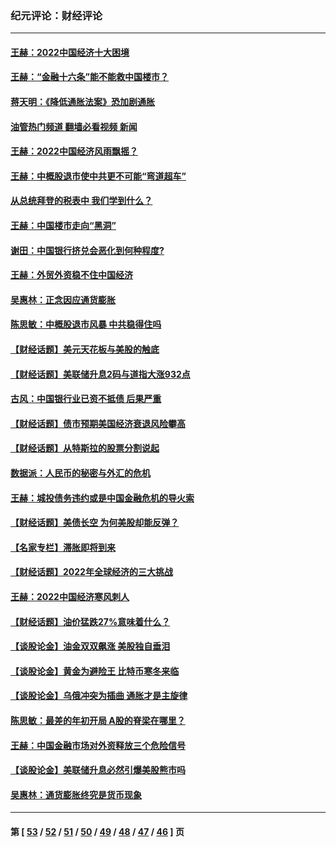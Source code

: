 ### 纪元评论：财经评论
---
#### [王赫：2022中国经济十大困境](../../pages/nsc1026/n13883766.md?12160330) 
#### [王赫：“金融十六条”能不能救中国楼市？](../../pages/nsc1026/n13868431.md?12160330) 
#### [蒋天明：《降低通胀法案》恐加剧通胀](../../pages/nsc1026/n13806996.md?12160330) 
#### [油管热门频道 翻墙必看视频 新闻](ok?12160330)
#### [王赫：2022中国经济风雨飘摇？](../../pages/nsc1026/n13803207.md?12160330) 
#### [王赫：中概股退市使中共更不可能“弯道超车”](../../pages/nsc1026/n13802858.md?12160330) 
#### [从总统拜登的税表中 我们学到什么？](../../pages/nsc1026/n13773081.md?12160330) 
#### [王赫：中国楼市走向“黑洞”](../../pages/nsc1026/n13770647.md?12160330) 
#### [谢田：中国银行挤兑会恶化到何种程度?](../../pages/nsc1026/n13766965.md?12160330) 
#### [王赫：外贸外资稳不住中国经济](../../pages/nsc1026/n13753933.md?12160330) 
#### [吴惠林：正念因应通货膨胀](../../pages/nsc1026/n13750350.md?12160330) 
#### [陈思敏：中概股退市风暴 中共稳得住吗](../../pages/nsc1026/n13738978.md?12160330) 
#### [【财经话题】美元天花板与美股的触底](../../pages/nsc1026/n13736495.md?12160330) 
#### [【财经话题】美联储升息2码与道指大涨932点](../../pages/nsc1026/n13727377.md?12160330) 
#### [古风：中国银行业已资不抵债 后果严重](../../pages/nsc1026/n13726111.md?12160330) 
#### [【财经话题】债市预期美国经济衰退风险攀高](../../pages/nsc1026/n13698043.md?12160330) 
#### [【财经话题】从特斯拉的股票分割说起](../../pages/nsc1026/n13679733.md?12160330) 
#### [数据派：人民币的秘密与外汇的危机](../../pages/nsc1026/n13667092.md?12160330) 
#### [王赫：城投债务违约或是中国金融危机的导火索](../../pages/nsc1026/n13665322.md?12160330) 
#### [【财经话题】美债长空 为何美股却能反弹？](../../pages/nsc1026/n13665895.md?12160330) 
#### [【名家专栏】滞胀即将到来](../../pages/nsc1026/n13658171.md?12160330) 
#### [【财经话题】2022年全球经济的三大挑战](../../pages/nsc1026/n13654423.md?12160330) 
#### [王赫：2022中国经济寒风刺人](../../pages/nsc1026/n13651403.md?12160330) 
#### [【财经话题】油价猛跌27%意味着什么？](../../pages/nsc1026/n13648767.md?12160330) 
#### [【谈股论金】油金双双飙涨 美股独自垂泪](../../pages/nsc1026/n13631742.md?12160330) 
#### [【谈股论金】黄金为避险王 比特币寒冬来临](../../pages/nsc1026/n13600406.md?12160330) 
#### [【谈股论金】乌俄冲突为插曲 通胀才是主旋律](../../pages/nsc1026/n13576797.md?12160330) 
#### [陈思敏：最差的年初开局 A股的脊梁在哪里？](../../pages/nsc1026/n13558359.md?12160330) 
#### [王赫：中国金融市场对外资释放三个危险信号](../../pages/nsc1026/n13546389.md?12160330) 
#### [【谈股论金】美联储升息必然引爆美股熊市吗](../../pages/nsc1026/n13519194.md?12160330) 
#### [吴惠林：通货膨胀终究是货币现象](../../pages/nsc1026/n13512979.md?12160330) 

---
#### 第 [ [53](./53.md?12160330) / [52](./52.md?12160330) / [51](./51.md?12160330) / [50](./50.md?12160330) / [49](./49.md?12160330) / [48](./48.md?12160330) / [47](./47.md?12160330) / [46](./46.md?12160330) ] 页
